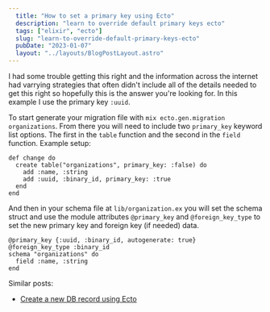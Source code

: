 ```yaml
---
  title: "How to set a primary key using Ecto"
  description: "learn to override default primary keys ecto"
  tags: ["elixir", "ecto"]
  slug: "learn-to-override-default-primary-keys-ecto"
  pubDate: "2023-01-07"
  layout: "../layouts/BlogPostLayout.astro"
---
```


I had some trouble getting this right and the information across the internet had varrying strategies that often didn't include all of the details needed to get this right so hopefully this is the answer you're looking for. In this example I use the primary key `:uuid`.

To start generate your migration file with `mix ecto.gen.migration organizations`. From there you will need to include two `primary_key` keyword list options. The first in the `table` function and the second in the `field` function. Example setup:

```
def change do
  create table("organizations", primary_key: :false) do
    add :name, :string
    add :uuid, :binary_id, primary_key: :true
  end
end
```

And then in your schema file at `lib/organization.ex` you will set the schema struct and use the module attributes `@primary_key` and `@foreign_key_type` to set the new primary key and foreign key (if needed) data.
```
@primary_key {:uuid, :binary_id, autogenerate: true}
@foreign_key_type :binary_id
schema "organizations" do
  field :name, :string
end
```

Similar posts:
- [Create a new DB record using Ecto](https://devdecks.io/2023-create-db-record-ecto)
